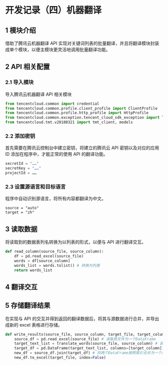 # 开发记录（四）机器翻译



## 1 模块介绍

借助了腾讯云机器翻译 API 实现对关键词列表的批量翻译，并且将翻译模块封装成单个模块，以便主模块更灵活地调用批量翻译功能。



## 2 API 相关配置

### 2.1 导入模块

导入腾讯云机器翻译 API 相关模块

```python
from tencentcloud.common import credential
from tencentcloud.common.profile.client_profile import ClientProfile
from tencentcloud.common.profile.http_profile import HttpProfile
from tencentcloud.common.exception.tencent_cloud_sdk_exception import TencentCloudSDKException
from tencentcloud.tmt.v20180321 import tmt_client, models
```

### 2.2 添加密钥

首先需要在腾讯云控制台中建立密钥，将建立的腾讯云 API 密钥以及对应的应用 ID 添加在程序中，才能正常的使用 API 的翻译功能。

```python
secretId = "……"
secretKey = "……"
projectId = ……
```

### 2.3 设置源语言和目标语言

程序中自动识别源语言，将所有内容都翻译为中文。

```
source = "auto"
target = "zh"
```



## 3 读取数据

将读取到的数据表列名转换为以列表的形式，以便与 API 进行翻译交互。

```python
def read_column(source_file, source_column):
    df = pd.read_excel(source_file)
    words = df[source_column]
    words_list = words.tolist() # 转换为列表
    return words_list
```



## 4 翻译交互





## 5 存储翻译结果

在实现与 API 的交互并得到返回的翻译数据后，将其与源数据进行合并，并导出成新的 excel 表格进行存储。

```python
def write_results(source_file, source_column, target_file, target_column):
    source_df = pd.read_excel(source_file) # 读取原文件为一个DataFrame
    target_text_list = translate_words(source_file, source_column) # 调用翻译函数，返回一个list
    target_df = pd.DataFrame(target_text_list, columns=[target_column]) # 将list转换为一个DataFrame，并指定列名
    new_df = source_df.join(target_df) # 将两个DataFrame按照索引合并为一个新的DataFrame
    new_df.to_excel(target_file, index=False)
```

